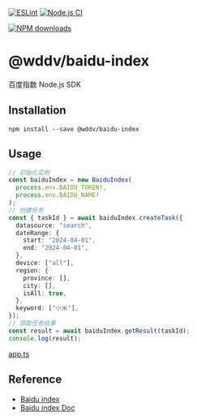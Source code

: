 [![ESLint](https://github.com/lampofaladdin/baidu-index/actions/workflows/eslint.yml/badge.svg)](https://github.com/lampofaladdin/baidu-index/actions/workflows/eslint.yml)
[![Node.js CI](https://github.com/lampofaladdin/baidu-index/actions/workflows/node.js.yml/badge.svg)](https://github.com/lampofaladdin/baidu-index/actions/workflows/node.js.yml)

[//]: # "[![npm version](https://badge.fury.io/js/@wddv/baidu-index)](https://badge.fury.io/js/@wddv/baidu-index)"

[![NPM downloads](http://img.shields.io/npm/dm/@wddv/baidu-index.svg?style=flat-square)](http://www.npmtrends.com/@wddv/baidu-index)

# @wddv/baidu-index

百度指数 Node.js SDK

## Installation

```
npm install --save @wddv/baidu-index
```

## Usage

```typescript
// 初始化实例
const baiduIndex = new BaiduIndex(
  process.env.BAIDU_TOKEN!,
  process.env.BAIDU_NAME!
);
// 创建任务
const { taskId } = await baiduIndex.createTask({
  datasource: "search",
  dateRange: {
    start: "2024-04-01",
    end: "2024-04-01",
  },
  device: ["all"],
  region: {
    province: [],
    city: [],
    isAll: true,
  },
  keyword: ["小米"],
});
// 获取任务结果
const result = await baiduIndex.getResult(taskId);
console.log(result);
```

[app.ts](example/app.ts)

## Reference

- [Baidu index](https://index.baidu.com/)
- [Baidu index Doc](https://dev2.baidu.com/content?sceneType=0&pageId=103441&nodeId=813&subhead=)
